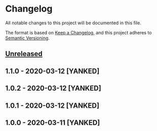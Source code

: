 # Changelog
All notable changes to this project will be documented in this file.

The format is based on [Keep a Changelog](https://keepachangelog.com/en/1.0.0/),
and this project adheres to [Semantic Versioning](https://semver.org/spec/v2.0.0.html).

## [Unreleased]

## 1.1.0 - 2020-03-12 [YANKED]

## 1.0.2 - 2020-03-12 [YANKED]

## 1.0.1 - 2020-03-12 [YANKED]

## 1.0.0 - 2020-03-11 [YANKED]
[Unreleased]: https://github.com/geut/nanomessage-rpc/compare/v1.1.0...HEAD
